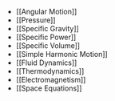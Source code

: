 - [[Angular Motion]]
- [[Pressure]]
- [[Specific Gravity]]
- [[Specific Power]]
- [[Specific Volume]]
- [[Simple Harmonic Motion]]
- [[Fluid Dynamics]]
- [[Thermodynamics]]
- [[Electromagnetism]]
- [[Space Equations]]
